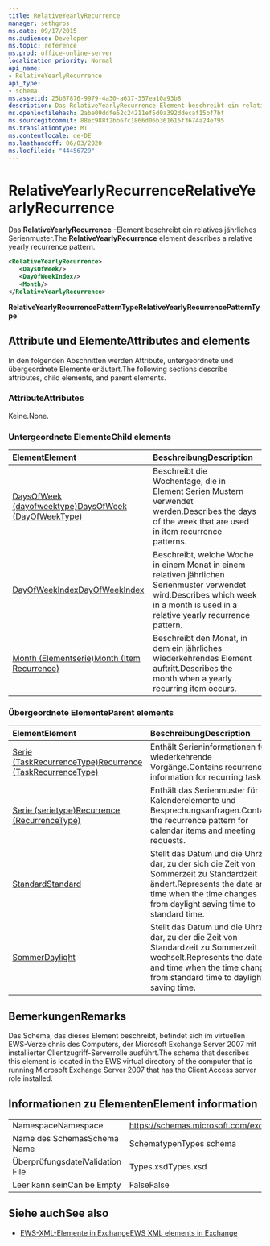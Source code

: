 ```yaml
---
title: RelativeYearlyRecurrence
manager: sethgros
ms.date: 09/17/2015
ms.audience: Developer
ms.topic: reference
ms.prod: office-online-server
localization_priority: Normal
api_name:
- RelativeYearlyRecurrence
api_type:
- schema
ms.assetid: 25b67876-9979-4a30-a637-357ea10a93b8
description: Das RelativeYearlyRecurrence-Element beschreibt ein relatives jährliches Serienmuster.
ms.openlocfilehash: 2abe09ddfe52c24211ef5d0a392ddecaf15bf7bf
ms.sourcegitcommit: 88ec988f2bb67c1866d06b361615f3674a24e795
ms.translationtype: MT
ms.contentlocale: de-DE
ms.lasthandoff: 06/03/2020
ms.locfileid: "44456729"
---
```

# <a name="relativeyearlyrecurrence"></a><span data-ttu-id="a501e-103">RelativeYearlyRecurrence</span><span class="sxs-lookup"><span data-stu-id="a501e-103">RelativeYearlyRecurrence</span></span>

<span data-ttu-id="a501e-104">Das **RelativeYearlyRecurrence** -Element beschreibt ein relatives jährliches Serienmuster.</span><span class="sxs-lookup"><span data-stu-id="a501e-104">The **RelativeYearlyRecurrence** element describes a relative yearly recurrence pattern.</span></span> 
  
```xml
<RelativeYearlyRecurrence>
   <DaysOfWeek/>
   <DayOfWeekIndex/>
   <Month/>
</RelativeYearlyRecurrence>
```

 <span data-ttu-id="a501e-105">**RelativeYearlyRecurrencePatternType**</span><span class="sxs-lookup"><span data-stu-id="a501e-105">**RelativeYearlyRecurrencePatternType**</span></span>
## <a name="attributes-and-elements"></a><span data-ttu-id="a501e-106">Attribute und Elemente</span><span class="sxs-lookup"><span data-stu-id="a501e-106">Attributes and elements</span></span>

<span data-ttu-id="a501e-107">In den folgenden Abschnitten werden Attribute, untergeordnete und übergeordnete Elemente erläutert.</span><span class="sxs-lookup"><span data-stu-id="a501e-107">The following sections describe attributes, child elements, and parent elements.</span></span>
  
### <a name="attributes"></a><span data-ttu-id="a501e-108">Attribute</span><span class="sxs-lookup"><span data-stu-id="a501e-108">Attributes</span></span>

<span data-ttu-id="a501e-109">Keine.</span><span class="sxs-lookup"><span data-stu-id="a501e-109">None.</span></span>
  
### <a name="child-elements"></a><span data-ttu-id="a501e-110">Untergeordnete Elemente</span><span class="sxs-lookup"><span data-stu-id="a501e-110">Child elements</span></span>

|<span data-ttu-id="a501e-111">**Element**</span><span class="sxs-lookup"><span data-stu-id="a501e-111">**Element**</span></span>|<span data-ttu-id="a501e-112">**Beschreibung**</span><span class="sxs-lookup"><span data-stu-id="a501e-112">**Description**</span></span>|
|:-----|:-----|
|[<span data-ttu-id="a501e-113">DaysOfWeek (dayofweektype)</span><span class="sxs-lookup"><span data-stu-id="a501e-113">DaysOfWeek (DayOfWeekType)</span></span>](daysofweek-dayofweektype.md) <br/> |<span data-ttu-id="a501e-114">Beschreibt die Wochentage, die in Element Serien Mustern verwendet werden.</span><span class="sxs-lookup"><span data-stu-id="a501e-114">Describes the days of the week that are used in item recurrence patterns.</span></span>  <br/> |
|[<span data-ttu-id="a501e-115">DayOfWeekIndex</span><span class="sxs-lookup"><span data-stu-id="a501e-115">DayOfWeekIndex</span></span>](dayofweekindex.md) <br/> |<span data-ttu-id="a501e-116">Beschreibt, welche Woche in einem Monat in einem relativen jährlichen Serienmuster verwendet wird.</span><span class="sxs-lookup"><span data-stu-id="a501e-116">Describes which week in a month is used in a relative yearly recurrence pattern.</span></span>  <br/> |
|[<span data-ttu-id="a501e-117">Month (Elementserie)</span><span class="sxs-lookup"><span data-stu-id="a501e-117">Month (Item Recurrence)</span></span>](month-item-recurrence.md) <br/> |<span data-ttu-id="a501e-118">Beschreibt den Monat, in dem ein jährliches wiederkehrendes Element auftritt.</span><span class="sxs-lookup"><span data-stu-id="a501e-118">Describes the month when a yearly recurring item occurs.</span></span>  <br/> |
   
### <a name="parent-elements"></a><span data-ttu-id="a501e-119">Übergeordnete Elemente</span><span class="sxs-lookup"><span data-stu-id="a501e-119">Parent elements</span></span>

|<span data-ttu-id="a501e-120">**Element**</span><span class="sxs-lookup"><span data-stu-id="a501e-120">**Element**</span></span>|<span data-ttu-id="a501e-121">**Beschreibung**</span><span class="sxs-lookup"><span data-stu-id="a501e-121">**Description**</span></span>|
|:-----|:-----|
|[<span data-ttu-id="a501e-122">Serie (TaskRecurrenceType)</span><span class="sxs-lookup"><span data-stu-id="a501e-122">Recurrence (TaskRecurrenceType)</span></span>](recurrence-taskrecurrencetype.md) <br/> |<span data-ttu-id="a501e-123">Enthält Serieninformationen für wiederkehrende Vorgänge.</span><span class="sxs-lookup"><span data-stu-id="a501e-123">Contains recurrence information for recurring tasks.</span></span>  <br/> |
|[<span data-ttu-id="a501e-124">Serie (serietype)</span><span class="sxs-lookup"><span data-stu-id="a501e-124">Recurrence (RecurrenceType)</span></span>](recurrence-recurrencetype.md) <br/> |<span data-ttu-id="a501e-125">Enthält das Serienmuster für Kalenderelemente und Besprechungsanfragen.</span><span class="sxs-lookup"><span data-stu-id="a501e-125">Contains the recurrence pattern for calendar items and meeting requests.</span></span>  <br/> |
|[<span data-ttu-id="a501e-126">Standard</span><span class="sxs-lookup"><span data-stu-id="a501e-126">Standard</span></span>](standard.md) <br/> |<span data-ttu-id="a501e-127">Stellt das Datum und die Uhrzeit dar, zu der sich die Zeit von Sommerzeit zu Standardzeit ändert.</span><span class="sxs-lookup"><span data-stu-id="a501e-127">Represents the date and time when the time changes from daylight saving time to standard time.</span></span>  <br/> |
|[<span data-ttu-id="a501e-128">Sommer</span><span class="sxs-lookup"><span data-stu-id="a501e-128">Daylight</span></span>](daylight.md) <br/> |<span data-ttu-id="a501e-129">Stellt das Datum und die Uhrzeit dar, zu der die Zeit von Standardzeit zu Sommerzeit wechselt.</span><span class="sxs-lookup"><span data-stu-id="a501e-129">Represents the date and time when the time changes from standard time to daylight saving time.</span></span>  <br/> |
   
## <a name="remarks"></a><span data-ttu-id="a501e-130">Bemerkungen</span><span class="sxs-lookup"><span data-stu-id="a501e-130">Remarks</span></span>

<span data-ttu-id="a501e-131">Das Schema, das dieses Element beschreibt, befindet sich im virtuellen EWS-Verzeichnis des Computers, der Microsoft Exchange Server 2007 mit installierter Clientzugriff-Serverrolle ausführt.</span><span class="sxs-lookup"><span data-stu-id="a501e-131">The schema that describes this element is located in the EWS virtual directory of the computer that is running Microsoft Exchange Server 2007 that has the Client Access server role installed.</span></span>
  
## <a name="element-information"></a><span data-ttu-id="a501e-132">Informationen zu Elementen</span><span class="sxs-lookup"><span data-stu-id="a501e-132">Element information</span></span>

|||
|:-----|:-----|
|<span data-ttu-id="a501e-133">Namespace</span><span class="sxs-lookup"><span data-stu-id="a501e-133">Namespace</span></span>  <br/> |https://schemas.microsoft.com/exchange/services/2006/types  <br/> |
|<span data-ttu-id="a501e-134">Name des Schemas</span><span class="sxs-lookup"><span data-stu-id="a501e-134">Schema Name</span></span>  <br/> |<span data-ttu-id="a501e-135">Schematypen</span><span class="sxs-lookup"><span data-stu-id="a501e-135">Types schema</span></span>  <br/> |
|<span data-ttu-id="a501e-136">Überprüfungsdatei</span><span class="sxs-lookup"><span data-stu-id="a501e-136">Validation File</span></span>  <br/> |<span data-ttu-id="a501e-137">Types.xsd</span><span class="sxs-lookup"><span data-stu-id="a501e-137">Types.xsd</span></span>  <br/> |
|<span data-ttu-id="a501e-138">Leer kann sein</span><span class="sxs-lookup"><span data-stu-id="a501e-138">Can be Empty</span></span>  <br/> |<span data-ttu-id="a501e-139">False</span><span class="sxs-lookup"><span data-stu-id="a501e-139">False</span></span>  <br/> |
   
## <a name="see-also"></a><span data-ttu-id="a501e-140">Siehe auch</span><span class="sxs-lookup"><span data-stu-id="a501e-140">See also</span></span>



- [<span data-ttu-id="a501e-141">EWS-XML-Elemente in Exchange</span><span class="sxs-lookup"><span data-stu-id="a501e-141">EWS XML elements in Exchange</span></span>](ews-xml-elements-in-exchange.md)

